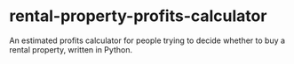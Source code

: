 # rental-property-profits-calculator

An estimated profits calculator for people trying to decide whether to buy a rental property, written in Python.
